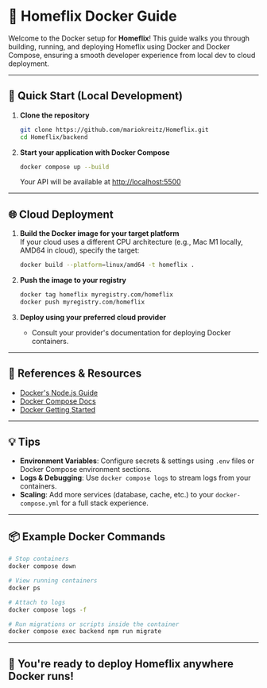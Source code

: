 # 🐳 Homeflix Docker Guide

Welcome to the Docker setup for **Homeflix**! This guide walks you through building, running, and deploying Homeflix
using Docker and Docker Compose, ensuring a smooth developer experience from local dev to cloud deployment.

---

## 🚀 Quick Start (Local Development)

1. **Clone the repository**
   ```bash
   git clone https://github.com/mariokreitz/Homeflix.git
   cd Homeflix/backend
   ```

2. **Start your application with Docker Compose**
   ```bash
   docker compose up --build
   ```
   Your API will be available at [http://localhost:5500](http://localhost:5500)

---

## 🌐 Cloud Deployment

1. **Build the Docker image for your target platform**  
   If your cloud uses a different CPU architecture (e.g., Mac M1 locally, AMD64 in cloud), specify the target:
   ```bash
   docker build --platform=linux/amd64 -t homeflix .
   ```

2. **Push the image to your registry**
   ```bash
   docker tag homeflix myregistry.com/homeflix
   docker push myregistry.com/homeflix
   ```

3. **Deploy using your preferred cloud provider**
    - Consult your provider's documentation for deploying Docker containers.

---

## 📝 References & Resources

- [Docker's Node.js Guide](https://docs.docker.com/language/nodejs/)
- [Docker Compose Docs](https://docs.docker.com/compose/)
- [Docker Getting Started](https://docs.docker.com/go/get-started-sharing/)

---

## 💡 Tips

- **Environment Variables**: Configure secrets & settings using `.env` files or Docker Compose environment sections.
- **Logs & Debugging**: Use `docker compose logs` to stream logs from your containers.
- **Scaling**: Add more services (database, cache, etc.) to your `docker-compose.yml` for a full stack experience.

---

## 📦 Example Docker Commands

```bash
# Stop containers
docker compose down

# View running containers
docker ps

# Attach to logs
docker compose logs -f

# Run migrations or scripts inside the container
docker compose exec backend npm run migrate
```

---

## 🏁 You're ready to deploy Homeflix anywhere Docker runs!